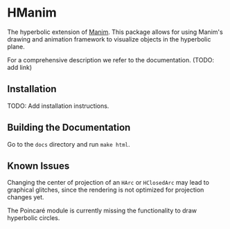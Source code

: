 # HManim

The hyperbolic extension of [Manim](https://www.manim.community). This package
allows for using Manim's drawing and animation framework to visualize objects
in the hyperbolic plane.

For a comprehensive description we refer to the documentation. (TODO: add link)

## Installation

TODO: Add installation instructions.

## Building the Documentation

Go to  the `docs` directory and run `make html`.

## Known Issues

Changing the center of projection of an `HArc` or `HClosedArc` may lead to
graphical glitches, since the rendering is not optimized for projection changes yet.

The Poincaré module is currently missing the functionality to draw hyperbolic circles.
